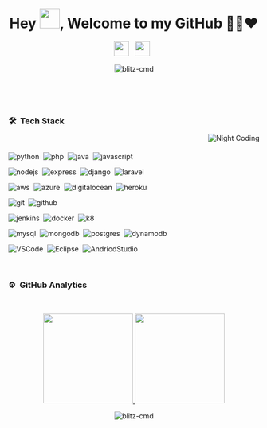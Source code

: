 <h1 align="center">Hey <img src="https://user-images.githubusercontent.com/59210571/126967002-557e2218-efc2-440f-ac1c-9a5b07f17bd0.gif" width="40px" />, Welcome to my GitHub 👨‍💻❤️</h1>

<p align="center">
<a href="https://www.linkedin.com/in/deep-debnath-504/"><img height="30" src="https://user-images.githubusercontent.com/59210571/126967808-92f6569c-f90e-4b95-9b09-14b77626f3db.png"></a>&nbsp;&nbsp;
<a href="mailto:deepdebnath613@gmail.com"><img height="30" src="https://user-images.githubusercontent.com/59210571/126968061-5bfb750c-d72d-44cc-a794-57807a3b5a44.png"></a>&nbsp;&nbsp;
<p align="center"> <img src="https://komarev.com/ghpvc/?username=blitz-cmd&label=Profile%20views&color=0e75b6&style=plastic" alt="blitz-cmd" /> </p>&nbsp;
</p>
<br>
<img alt="Night Coding" src="https://user-images.githubusercontent.com/59210571/126970405-2011b0a3-20d1-4d85-80d5-12183c6aa587.gif" align="right" style="padding-top:60px"/>


### 🛠 &nbsp;Tech Stack
<br>

![python](https://img.shields.io/badge/-Python-05122A?style=flat&logo=python)&nbsp;
![php](https://img.shields.io/badge/-PHP-05122A?style=flat&logo=php)&nbsp;
![java](https://img.shields.io/badge/-Java-05122A?style=flat&logo=java)&nbsp;
![javascript](https://img.shields.io/badge/-JavaScript-05122A?style=flat&logo=javascript)

![nodejs](https://img.shields.io/badge/-Node.js-05122A?style=flat&logo=node.js)&nbsp;
![express](https://img.shields.io/badge/-Express-05122A?style=flat&logo=express)&nbsp;
![django](https://img.shields.io/badge/-Django-05122A?style=flat&logo=django)&nbsp;
![laravel](https://img.shields.io/badge/-Laravel-05122A?style=flat&logo=laravel)

![aws](https://img.shields.io/badge/-AWS-05122A?style=flat&logo=amazonaws)&nbsp;
![azure](https://img.shields.io/badge/-Ms%20Azure-05122A?style=flat&logo=microsoftazure)&nbsp;
![digitalocean](https://img.shields.io/badge/-Digital%20Ocean-05122A?style=flat&logo=digitalocean)&nbsp;
![heroku](https://img.shields.io/badge/-Heroku-05122A?style=flat&logo=heroku)&nbsp;

![git](https://img.shields.io/badge/-Git-05122A?style=flat&logo=git)&nbsp;
![github](https://img.shields.io/badge/-GitHub-05122A?style=flat&logo=github)&nbsp;

![jenkins](https://img.shields.io/badge/-Jenkins-05122A?style=flat&logo=jenkins)&nbsp;
![docker](https://img.shields.io/badge/-Docker-05122A?style=flat&logo=docker)&nbsp;
![k8](https://img.shields.io/badge/-Kubernetes-05122A?style=flat&logo=kubernetes)&nbsp;


![mysql](https://img.shields.io/badge/-MySQL-05122A?style=flat&logo=mysql)&nbsp;
![mongodb](https://img.shields.io/badge/-MongoDB-05122A?style=flat&logo=mongodb)&nbsp;
![postgres](https://img.shields.io/badge/-PostgreSQL-05122A?style=flat&logo=postgresql)&nbsp;
![dynamodb](https://img.shields.io/badge/-DynamoDB-05122A?style=flat&logo=amazondynamodb)&nbsp;

![VSCode](https://img.shields.io/badge/-VS%20Code-05122A?style=flat&logo=visualstudiocode)&nbsp;
![Eclipse](https://img.shields.io/badge/-Eclipse%20IDE-05122A?style=flat&logo=eclipseide)&nbsp;
![AndriodStudio](https://img.shields.io/badge/-Android%20Studio-05122A?style=flat&logo=androidstudio)&nbsp;

<!-- <br><br><br><br> -->
<br>

### ⚙️ &nbsp;GitHub Analytics

<br>

<p align="center">
<a href="https://github.com/AVS1508">
  <img height="180em" src="https://github-readme-stats-eight-theta.vercel.app/api?username=blitz-cmd&show_icons=true&theme=algolia&include_all_commits=true&count_private=true"/>
  <img height="180em" src="https://github-readme-stats-eight-theta.vercel.app/api/top-langs/?username=blitz-cmd&layout=compact&langs_count=8&theme=algolia"/>
</a>
</p>
<p align="center"><img align="center" src="https://github-readme-streak-stats.herokuapp.com/?user=blitz-cmd&theme=algolia" alt="blitz-cmd"/></p>